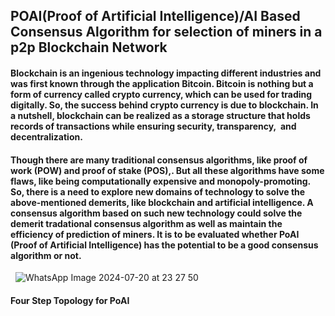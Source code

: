 ## POAI(Proof of Artificial Intelligence)/AI Based Consensus Algorithm for selection of miners in a p2p Blockchain Network

#### Blockchain is an ingenious technology impacting different industries and was first known through the application Bitcoin. Bitcoin is nothing but a form of currency called crypto currency, which can be used for trading digitally. So, the success behind crypto currency is due to blockchain. In a nutshell, blockchain can be realized as a storage structure that holds records of transactions while ensuring security, transparency,  and decentralization.
#### Though there are many traditional consensus algorithms, like proof of work (POW) and proof of stake (POS),. But all these algorithms have some flaws, like being computationally expensive and monopoly-promoting. So, there is a need to explore new domains of technology to solve the above-mentioned demerits, like blockchain and artificial intelligence. A consensus algorithm based on such new technology could solve the demerit tradational consensus algorithm as well as maintain the efficiency of prediction of miners. It is to be evaluated whether PoAI (Proof of Artificial Intelligence) has the potential to be a good consensus algorithm or not.
 
![WhatsApp Image 2024-07-20 at 23 27 50](https://github.com/user-attachments/assets/599f001e-4363-4762-943c-ad214f0a1b3e)

#### Four Step Topology for PoAI
